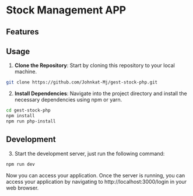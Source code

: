 
# Stock Management APP


## Features


## Usage

1. **Clone the Repository**: Start by cloning this repository to your local machine.

```bash
git clone https://github.com/Johnkat-Mj/gest-stock-php.git
```

2. **Install Dependencies**: Navigate into the project directory and install the necessary dependencies using npm or yarn.

```bash
cd gest-stock-php
npm install
npm run php-install
```

## Development

3. Start the development server, just run the following command:

```bash
npm run dev
```

Now you can access your application. Once the server is running, you can access your application by navigating to http://localhost:3000/login in your web browser.

